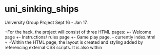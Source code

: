 # uni_sinking_ships
University Group Project Sept 16 - Jan 17.

 +For the hack, the project will consist of three HTML pages:
 +- Welcome page
 +- Instructions/ rules page
 +- Game play page. - currently index.html
 +
 +Within the HTML page, the layout is created and styling added by referencing external CSS scripts. It is also within <script> tags that links to our javascript scripts will sit. 
 +
 +
 +
 +##############################
 +
 +HACK README 30/10/2016
 +
 +
 +##############################
 +
 +
 +Game should be started by opening welcome.html. Gameplay is within index.html
 +
 +All testing has been carried out in chrome.
 +
 +Known issues:
 +
 +On smaller screens it is possible that the two grids do not appear next to each other, this can be resolved by 
 +zooming out.
 +
 +Currently the game only runs with a 10x10 Grid and 5 ships.
 +
  In this release all ships are in a fixed location.

# HOW TO RUN:

To run, download this zip folder and open up welcome.html within a web browser.

Alternatively you can visit the site on: http://146.148.7.252:8880/welcome.html?

